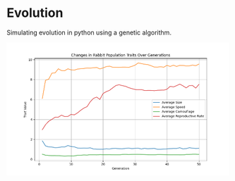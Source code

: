 # Evolution

Simulating evolution in python using a genetic algorithm.

![An Example Output](./example.png)